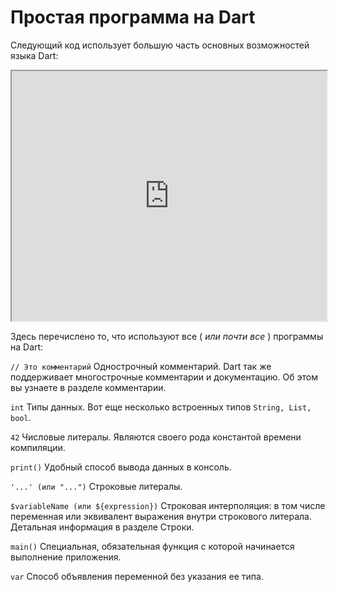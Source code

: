 # Простая программа на Dart

Следующий код использует большую часть основных возможностей языка Dart:

<iframe src="https://dartpad.dev/embed-inline.html?&id=9949495ecd3d5ee66b48fe72306d8dcd&split=80&theme=dark" style="width: 100%;height:400px;"></iframe>

Здесь перечислено то, что используют все ( *или почти все* ) программы на Dart:

`// Это комментарий` Однострочный комментарий. Dart так же поддерживает многострочные комментарии и документацию. Об этом вы узнаете в разделе комментарии.

`int` Типы данных. Вот еще несколько встроенных типов `String, List, bool`.

`42` Числовые литералы. Являются своего рода константой времени компиляции.

`print()` Удобный способ вывода данных в консоль.

`'...' (или "...")` Строковые литералы.

`$variableName (или ${expression})` Строковая интерполяция: в том числе переменная или эквивалент выражения внутри строкового литерала. Детальная информация в разделе Строки.

`main()` Специальная, обязательная функция с которой начинается выполнение приложения.

`var` Способ объявления переменной без указания ее типа.
